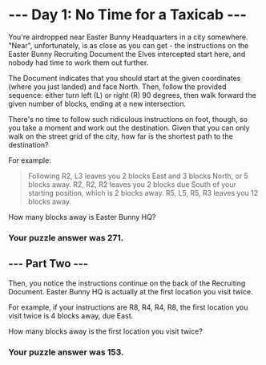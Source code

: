 
# --- Day 1: No Time for a Taxicab ---
You're airdropped near Easter Bunny Headquarters in a city somewhere. "Near", unfortunately, is as close as you can get - the instructions on the Easter Bunny Recruiting Document the Elves intercepted start here, and nobody had time to work them out further.

The Document indicates that you should start at the given coordinates (where you just landed) and face North. Then, follow the provided sequence: either turn left (L) or right (R) 90 degrees, then walk forward the given number of blocks, ending at a new intersection.

There's no time to follow such ridiculous instructions on foot, though, so you take a moment and work out the destination. Given that you can only walk on the street grid of the city, how far is the shortest path to the destination?

For example:

>Following R2, L3 leaves you 2 blocks East and 3 blocks North, or 5 blocks away.
>R2, R2, R2 leaves you 2 blocks due South of your starting position, which is 2 blocks away.
>R5, L5, R5, R3 leaves you 12 blocks away.

How many blocks away is Easter Bunny HQ?

### Your puzzle answer was 271.

## --- Part Two ---

Then, you notice the instructions continue on the back of the Recruiting Document. Easter Bunny HQ is actually at the first location you visit twice.

For example, if your instructions are R8, R4, R4, R8, the first location you visit twice is 4 blocks away, due East.

How many blocks away is the first location you visit twice?

### Your puzzle answer was 153.

